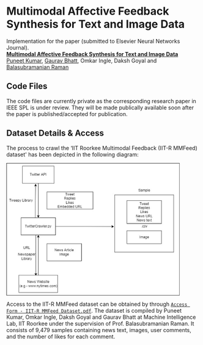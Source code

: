 Multimodal Affective Feedback Synthesis for Text and Image Data
================================================

Implementation for the paper (submitted to Elsevier Neural Networks Journal). <br>
**[Multimodal Affective Feedback Synthesis for Text and Image Data][1]**<br>
[Puneet Kumar](https://puneet-kr.github.io/), [Gaurav Bhatt](http://deeplearn-ai.com/), Omkar Ingle, Daksh Goyal and [Balasubramanian Raman](http://faculty.iitr.ac.in/~balarfma/)  

## Code Files
The code files are currently private as the corresponding research paper in IEEE SPL is under review. They will be made publically available soon after the paper is published/accepted for publication.

Dataset Details & Access
-------------------------
The process to crawl the ‘IIT Roorkee Multimodal Feedback (IIT-R MMFeed) dataset' has been depicted in the following diagram:
<!--![IIT-R MMFeed dataset construction](data_construction.jpg)-->
<img src="data_construction.jpg" width="90%" align="middle">

Access to the IIT-R MMFeed dataset can be obtained by through [`Access Form - IIT-R MMFeed Dataset.pdf`][2]. The dataset is compiled by Puneet Kumar, Omkar Ingle, Daksh Goyal and Gaurav Bhatt at Machine Intelligence Lab, IIT Roorkee under the supervision of Prof. Balasubramanian Raman. It consists of 9,479 samples containing news text, images, user comments, and the number of likes for each comment.

[1]: https://ieeexplore.ieee.org/xpl/RecentIssue.jsp?punumber=97
[2]:https://github.com/MIntelligence-Group/MMFeed/blob/main/Access%20Form%20-%20IIT-R%20MMFeed%20Dataset.pdf
